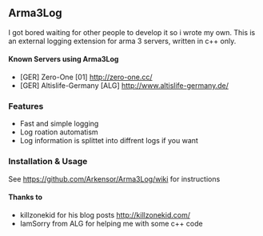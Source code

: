 ## Arma3Log

I got bored waiting for other people to develop it so i wrote my own.
This is an external logging extension for arma 3 servers, written in c++ only. 


#### Known Servers using Arma3Log
- [GER] Zero-One [01] http://zero-one.cc/
- [GER] Altislife-Germany [ALG] http://www.altislife-germany.de/


### Features

- Fast and simple logging
- Log roation automatism
- Log information is splittet into diffrent logs if you want 


### Installation & Usage

See https://github.com/Arkensor/Arma3Log/wiki for instructions


#### Thanks to

- killzonekid for his blog posts http://killzonekid.com/
- IamSorry from ALG for helping me with some c++ code

